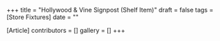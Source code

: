 +++
title = "Hollywood & Vine Signpost (Shelf Item)"
draft = false
tags = [Store Fixtures]
date = ""

[Article]
contributors = []
gallery = []
+++